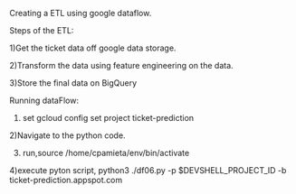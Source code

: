 Creating a ETL using google dataflow.

Steps of the ETL:

1)Get the ticket data off google data storage.

2)Transform the data using feature engineering on the data.

3)Store the final data on BigQuery 



Running dataFlow:

1) set gcloud config set project ticket-prediction

2)Navigate to the python code.

3) run,source /home/cpamieta/env/bin/activate

4)execute pyton script, python3 ./df06.py -p $DEVSHELL_PROJECT_ID -b ticket-prediction.appspot.com
